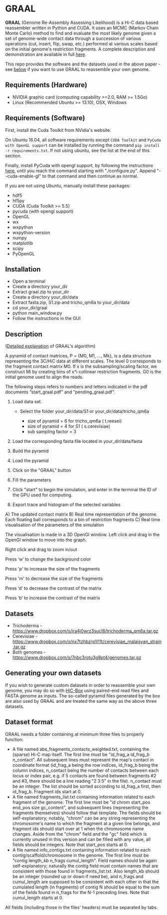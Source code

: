 GRAAL
=====

**GRAAL** (Genome Re-Assembly Assessing Likelihood) is a Hi-C data based reassembler written in Python and CUDA. It uses an MCMC (Markov Chain Monte Carlo) method to find and evaluate the most likely genome given a set of genome-wide contact data through a succession of various operations (cut, insert, flip, swap, etc.) performed at various scales based on the initial genome's restriction fragments. A complete description and demonstration are available in full [here](http://www.nature.com/ncomms/2014/141217/ncomms6695/full/ncomms6695.html).

This repo provides the software and the datasets used in the above paper - see [below](https://github.com/koszullab/GRAAL#generating-your-own-datasets) if you want to use GRAAL to reassemble your own genome.

Requirements (Hardware)
-----------------------
- NVIDIA graphic card (computing capability >=2.0, RAM >= 1.5Go)
- Linux (Recommended Ubuntu >= 13.10), OSX, Windows

Requirements (Software)
-----------------------
First, install the Cuda Toolkit from NVidia's website.

On Ubuntu 16.04, all software requirements except `CUDA Toolkit` and `PyCuda with OpenGL support` can be installed by running the command `pip install -r requirements.txt`. If not using ubuntu, see the list at the end of this section.

Finally, install PyCuda with opengl support, by following the instructions [here](http://wiki.tiker.net/PyCuda/Installation), until you reach the command starting with "./configure.py". Append "--cuda-enable-gl" to that command and then continue as normal.

If you are not using Ubuntu, manually install these packages:

- hdf5
- hf5py
- CUDA (Cuda Toolkit >= 5.5)
- pycuda (with opengl support)
- OpenGL
- wx
- wxpython
- wxpython-version
- numpy
- matplotlib
- scipy
- PyOpenGL

Installation
------------
- Open a terminal
- Create a directory your_dir
- Extract graal.zip to your_dir
- Create a directory your_dir/data 
- Extract fasta.zip, S1.zip and tricho_qm6a to your_dir/data
- cd your_dir/graal
- python main_window.py
- Follow the instructions in the GUI

Description
-----------
([Detailed explanation](https://github.com/koszullab/GRAAL/blob/master/GRAALprinciple.pdf) of GRAAL's algorithm)

A pyramid of contact matrices, P = {M0, M1, ..., Mk}, is a data structure representing the 3C/HiC data at different scales.
The level 0 corresponds to the fragment contact matrix M0. If x is the subsampling/scaling factor, we construct Mi by creating bins of x^i collinear restriction fragments.
G0 is the initial genome used to align the reads.

The following steps refers to numbers and letters indicated in the pdf documents “start_graal.pdf” and “pending_graal.pdf”. 

1) Load data set. 
   
   - Select the folder your_dir/data/S1 or your_dir/data/tricho_qm6a
   
       - size of pyramid = 6 for tricho_qm6a ( t.reesei) 
       - size of pyramid = 4 for S1 ( s.cerevisiae)
       - sub sampling factor = 3

2) Load the corresponding fasta file located in your_dir/data/fasta
3) Build the pyramid
4) Load the pyramid 
5) Click on the "GRAAL" button
6) Fill the parameters
7) Click "start" to begin the simulation, and enter in the terminal the ID of the GPU used for computing.
8) Export trace and histogram of the selected variables



A) The updated contact matrix
B) Real time representation of the genome. Each floating ball corresponds to a bin of restriction fragments
C) Real time visualisation of the parameters of the simulation


The visualisation is made in a 3D OpenGl window.
Left click and drag in the OpenGl window to move into the graph.

Right click and drag to zoom in/out

Press ‘w’ to change the background color

Press 'p' to increase the size of the fragments

Press 'm' to decrease the size of the fragments

Press ‘d’ to decrease the contrast of the matrix

Press ‘b’ to increase the contrast of the matrix

Datasets
--------
- Trichoderma - https://www.dropbox.com/s/ira4j0wrz3sucl8/trichoderma_qm6a.tar.gz
- Cerevisiae - https://www.dropbox.com/s/nx7tzhbzrp1l11t/cerevisiae_malaisyan_strain.tar.gz
- Both genomes - https://www.dropbox.com/s/7nbc3rotu3g8pt4/genomes.tar.gz

Generating your own datasets
----------------------------

If you wish to generate custom datasets in order to reassemble your own genome, you may do so with [HiC-Box](https://github.com/koszullab/HiC-Box) using paired-end read files and FASTA genome as inputs. The so-called pyramid files generated by the box are also used by GRAAL and are treated the same way as the above three datasets.

Dataset format
--------------
GRAAL needs a folder containing at minimum three files to properly function:
- A file named abs_fragments_contacts_weighted.txt, containing the (sparse) Hi-C map itself. The first line must be "id_frag_a	id_frag_b	n_contact". All subsequent lines must represent the map's contact in coordinate format (id_frag_a being the row indices, id_frag_b being the column indices, n_contact being the number of contacts between each locus or index pair, e.g. if 5 contacts are found between fragments #2 and #3, there should be a line reading "2 3 5" in the file). n_contact must be an integer. The list should be sorted according to id_frag_a first, then id_frag_b. Fragment ids start at 0.
- A file named fragments_list.txt containing information related to each fragment of the genome. The first line must be "id	chrom	start_pos	end_pos	size	gc_content", and subsequent lines (representing the fragments themselves) should follow that template. The fields should be self-explanatory; notably, "chrom" can be any string representing the chromosome's name to which the fragment at a given line belongs, and fragment ids should start over at 1 when the chromosome name changes. Aside from the "chrom" field and the "gc" field which is currently unused in this version and can be filled with any value, all fields should be integers. Note that start_pos starts at 0.
- A file named info_contigs.txt containing information related to each contig/scaffold/chromosome in the genome. The first line must be "contig	length_kb	n_frags	cumul_length". Field names should be again self-explanatory; naturally the contig field must contain names that are consistent with those found in fragments_list.txt. Also length_kb should be an integer (rounded up or down if need be), and n_frags and cumul_length are supposed to be consistent with each other in that the cumulated length (in fragments) of contig N should be equal to the sum of the fields found in n_frags for the N-1 preceding lines. Note that cumul_length starts at 0.

All fields (including those in the files' headers) must be separated by tabs.
